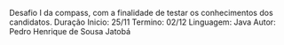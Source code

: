 Desafio I da compass, com a finalidade de testar os conhecimentos dos candidatos.
Duração
Inicio: 25/11 
Termino: 02/12
Linguagem: Java
Autor: Pedro Henrique de Sousa Jatobá
